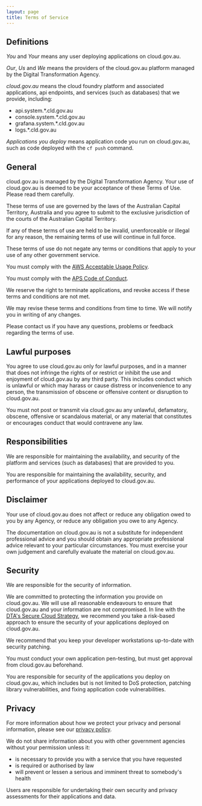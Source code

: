 ```yaml
---
layout: page
title: Terms of Service
---
```


## Definitions
*You* and *Your* means any user deploying applications on cloud.gov.au.

*Our*, *Us* and *We* means the providers of the cloud.gov.au platform managed by the Digital Transformation Agency.

*cloud.gov.au* means the cloud foundry platform and associated applications, api endpoints, and services (such as databases) that we provide, including:

* api.system.*.cld.gov.au
* console.system.*.cld.gov.au
* grafana.system.*.cld.gov.au
* logs.*.cld.gov.au

*Applications you deploy* means application code you run on cloud.gov.au, such as code deployed with the `cf push` command.

## General
cloud.gov.au is managed by the Digital Transformation Agency. Your use of cloud.gov.au is deemed to be your acceptance of these Terms of Use. Please read them carefully.

These terms of use are governed by the laws of the Australian Capital Territory, Australia and you agree to submit to the exclusive jurisdiction of the courts of the Australian Capital Territory.

If any of these terms of use are held to be invalid, unenforceable or illegal for any reason, the remaining terms of use will continue in full force.

These terms of use do not negate any terms or conditions that apply to your use of any other government service.

You must comply with the [AWS Acceptable Usage Policy](https://aws.amazon.com/aup).

You must comply with the [APS Code of Conduct](https://www.apsc.gov.au/working-in-the-aps/your-rights-and-responsibilities-as-an-aps-employee/code-of-conduct).

We reserve the right to terminate applications, and revoke access if these terms and conditions are not met.

We may revise these terms and conditions from time to time. We will notify you in writing of any changes.

Please contact us if you have any questions, problems or feedback regarding the terms of use.

## Lawful purposes
You agree to use cloud.gov.au only for lawful purposes, and in a manner that does not infringe the rights of or restrict or inhibit the use and enjoyment of cloud.gov.au by any third party. This includes conduct which is unlawful or which may harass or cause distress or inconvenience to any person, the transmission of obscene or offensive content or disruption to cloud.gov.au.

You must not post or transmit via cloud.gov.au any unlawful, defamatory, obscene, offensive or scandalous material, or any material that constitutes or encourages conduct that would contravene any law.

## Responsibilities
We are responsible for maintaining the availability, and security of the platform and services (such as databases) that are provided to you.

You are responsible for maintaining the availability, security, and performance of your applications deployed to cloud.gov.au.

## Disclaimer
Your use of cloud.gov.au does not affect or reduce any obligation owed to you by any Agency, or reduce any obligation you owe to any Agency.

The documentation on cloud.gov.au is not a substitute for independent professional advice and you should obtain any appropriate professional advice relevant to your particular circumstances. You must exercise your own judgement and carefully evaluate the material on cloud.gov.au.

## Security
We are responsible for the security of information.

We are committed to protecting the information you provide on cloud.gov.au. We will use all reasonable endeavours to ensure that cloud.gov.au and your information are not compromised. In line with the [DTA's Secure Cloud Strategy](https://www.dta.gov.au/what-we-do/policies-and-programs/secure-cloud/), we recommend you take a risk-based approach to ensure the security of your applications deployed on cloud.gov.au.

We recommend that you keep your developer workstations up-to-date with security patching.

You must conduct your own application pen-testing, but must get approval from cloud.gov.au beforehand.

You are responsible for security of the applications you deploy on cloud.gov.au, which includes but is not limited to DoS protection, patching library vulnerabilities, and fixing application code vulnerabilities.

## Privacy
For more information about how we protect your privacy and personal information, please see our [privacy policy](https://www.dta.gov.au/privacy-statement/).

We do not share information about you with other government agencies without your permission unless it:

* is necessary to provide you with a service that you have requested
* is required or authorised by law
* will prevent or lessen a serious and imminent threat to somebody's health

Users are responsible for undertaking their own security and privacy assessments for their applications and data.